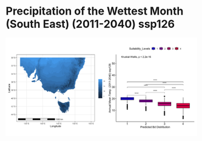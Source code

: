 # Precipitation of the Wettest Month (South East) (2011-2040) ssp126
![image info](../../Analysis_Plots/South_East_Extent_OnlyEnvs/Annual_Mean_Temp_SE_1140_126.png)